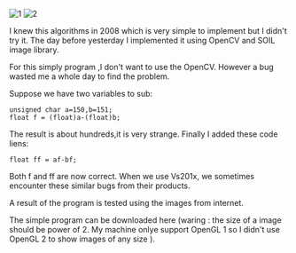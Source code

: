![1](http://hwdong.com/prog_images/1.jpg)  ![2](http://hwdong.com/prog_images/2.jpg)

I knew this algorithms in 2008 which is very simple to implement but I didn't try it. The day before yesterday I implemented it using OpenCV and SOIL image library.
<!--more--> 
For this simply program ,I don't want to use the OpenCV. However a bug wasted me a whole day to find the problem.

Suppose we have two variables to sub:
```
unsigned char a=150,b=151;
float f = (float)a-(float)b; 
```
The result is about hundreds,it is very strange.
Finally I added these code liens:
```float af= (float)a; float bf = (float)b; 
float ff = af-bf;
```
Both f and ff are now correct. When we use Vs201x, we sometimes encounter these similar bugs from their products.  

A  result of the program is tested using the images from internet.


The simple program can be downloaded here (waring : the size of a image should be power of 2. 
My machine onlye support OpenGL 1 so I didn't use OpenGL 2 to show images of any size ). 
